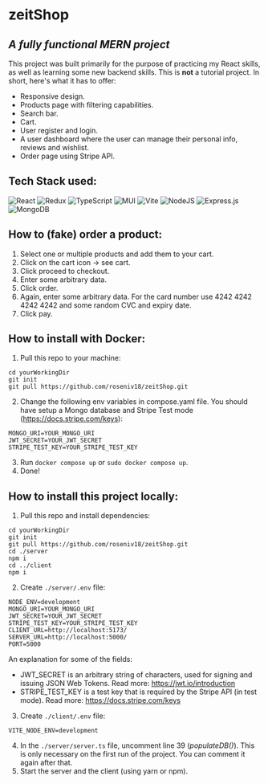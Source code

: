 # zeitShop

## _A fully functional MERN project_

This project was built primarily for the purpose of practicing my React skills, as well as learning some new backend skills. This is **not** a tutorial project. In short, here's what it has to offer:

-   Responsive design.
-   Products page with filtering capabilities.
-   Search bar.
-   Cart.
-   User register and login.
-   A user dashboard where the user can manage their personal info, reviews and wishlist.
-   Order page using Stripe API.

## Tech Stack used:

![React](https://img.shields.io/badge/react-%2320232a.svg?style=for-the-badge&logo=react&logoColor=%2361DAFB) ![Redux](https://img.shields.io/badge/redux-%23593d88.svg?style=for-the-badge&logo=redux&logoColor=white) ![TypeScript](https://img.shields.io/badge/typescript-%23007ACC.svg?style=for-the-badge&logo=typescript&logoColor=white) ![MUI](https://img.shields.io/badge/MUI-%230081CB.svg?style=for-the-badge&logo=mui&logoColor=white) ![Vite](https://img.shields.io/badge/vite-%23646CFF.svg?style=for-the-badge&logo=vite&logoColor=white) ![NodeJS](https://img.shields.io/badge/node.js-6DA55F?style=for-the-badge&logo=node.js&logoColor=white) ![Express.js](https://img.shields.io/badge/express.js-%23404d59.svg?style=for-the-badge&logo=express&logoColor=%2361DAFB) ![MongoDB](https://img.shields.io/badge/MongoDB-%234ea94b.svg?style=for-the-badge&logo=mongodb&logoColor=white)

## How to (fake) order a product:

1. Select one or multiple products and add them to your cart.
2. Click on the cart icon -> see cart.
3. Click proceed to checkout.
4. Enter some arbitrary data.
5. Click order.
6. Again, enter some arbitrary data. For the card number use 4242 4242 4242 4242 and some random CVC and expiry date.
7. Click pay.

## How to install with Docker:

1. Pull this repo to your machine:

```
cd yourWorkingDir
git init
git pull https://github.com/roseniv18/zeitShop.git
```

2. Change the following env variables in compose.yaml file. You should have setup a Mongo database and Stripe Test mode (https://docs.stripe.com/keys):

```
MONGO_URI=YOUR_MONGO_URI
JWT_SECRET=YOUR_JWT_SECRET
STRIPE_TEST_KEY=YOUR_STRIPE_TEST_KEY
```

3. Run `docker compose up` or `sudo docker compose up`.
4. Done!

## How to install this project locally:

1. Pull this repo and install dependencies:

```
cd yourWorkingDir
git init
git pull https://github.com/roseniv18/zeitShop.git
cd ./server
npm i
cd ../client
npm i
```

2. Create `./server/.env` file:

```
NODE_ENV=development
MONGO_URI=YOUR_MONGO_URI
JWT_SECRET=YOUR_JWT_SECRET
STRIPE_TEST_KEY=YOUR_STRIPE_TEST_KEY
CLIENT_URL=http://localhost:5173/
SERVER_URL=http://localhost:5000/
PORT=5000
```

An explanation for some of the fields:

-   JWT_SECRET is an arbitrary string of characters, used for signing and issuing JSON Web Tokens. Read more: https://jwt.io/introduction
-   STRIPE_TEST_KEY is a test key that is required by the Stripe API (in test mode). Read more: https://docs.stripe.com/keys

3. Create `./client/.env` file:

```
VITE_NODE_ENV=development
```

4. In the `./server/server.ts` file, uncomment line 39 (_populateDB()_). This is only necessary on the first run of the project. You can comment it again after that.
5. Start the server and the client (using yarn or npm).
